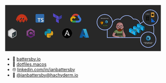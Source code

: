 <img src="https://github.com/ianbattersby/ianbattersby/blob/main/GHHeader.png" alt="Architect, Programmer, and Hacker. Cloud Native. Zero Trust. Penchant for Rust and neovim." />

- 🔭 <a href="https://battersby.io" target="_blank">battersby.io</a>
- 🥑 <a href="https://github.com/ianbattersby/dotfiles.macos" target="_blank">dotfiles.macos</a>
- 🤓 <a href="https://www.linkedin.com/in/ianbattersby" target="_blank">linkedin.com/in/ianbattersby</a>
- 🐘 <a rel="me" href="https:&#x2F;&#x2F;hachyderm.io&#x2F;ianbattersby" type="text/html">@ianbattersby@hachyderm.io</a>
